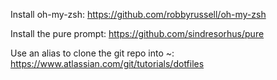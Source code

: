 Install oh-my-zsh:
https://github.com/robbyrussell/oh-my-zsh

Install the pure prompt:
https://github.com/sindresorhus/pure

Use an alias to clone the git repo into ~:
https://www.atlassian.com/git/tutorials/dotfiles

